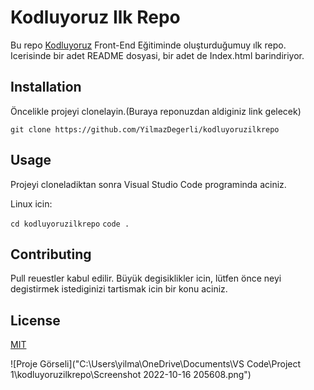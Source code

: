 # Kodluyoruz Ilk Repo

Bu repo [Kodluyoruz](https://www.kodluyoruz.org/) Front-End Eğitiminde oluşturduğumuy ılk repo. Icerisinde bir adet README dosyasi, bir adet de Index.html barindiriyor.

## Installation

Öncelikle projeyi clonelayin.(Buraya reponuzdan aldiginiz link gelecek)

`git clone https://github.com/YilmazDegerli/kodluyoruzilkrepo`


## Usage

Projeyi cloneladiktan sonra Visual Studio Code programinda aciniz.

Linux icin:

`cd kodluyoruzilkrepo`
`code .`

## Contributing

Pull reuestler kabul edilir. Büyük degisiklikler icin, lütfen önce neyi degistirmek istediginizi tartismak icin bir konu aciniz.

## License
[MIT](https://choosealicense.com/licenses/mit/)

![Proje Görseli]("C:\Users\yilma\OneDrive\Documents\VS Code\Project 1\kodluyoruzilkrepo\Screenshot 2022-10-16 205608.png")